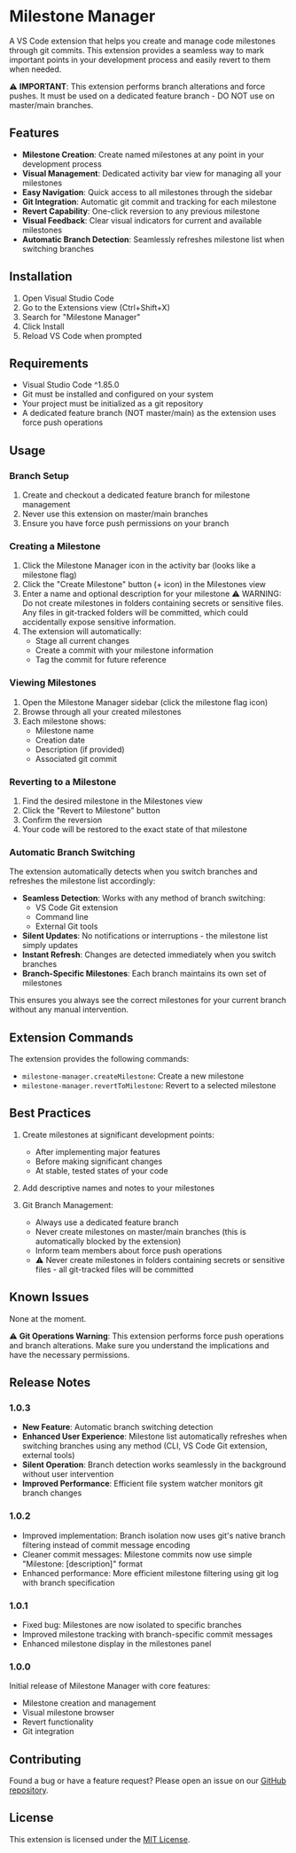 # Milestone Manager

A VS Code extension that helps you create and manage code milestones through git commits. This extension provides a seamless way to mark important points in your development process and easily revert to them when needed.

⚠️ **IMPORTANT**: This extension performs branch alterations and force pushes. It must be used on a dedicated feature branch - DO NOT use on master/main branches.

## Features

- **Milestone Creation**: Create named milestones at any point in your development process
- **Visual Management**: Dedicated activity bar view for managing all your milestones
- **Easy Navigation**: Quick access to all milestones through the sidebar
- **Git Integration**: Automatic git commit and tracking for each milestone
- **Revert Capability**: One-click reversion to any previous milestone
- **Visual Feedback**: Clear visual indicators for current and available milestones
- **Automatic Branch Detection**: Seamlessly refreshes milestone list when switching branches

## Installation

1. Open Visual Studio Code
2. Go to the Extensions view (Ctrl+Shift+X)
3. Search for "Milestone Manager"
4. Click Install
5. Reload VS Code when prompted

## Requirements

- Visual Studio Code ^1.85.0
- Git must be installed and configured on your system
- Your project must be initialized as a git repository
- A dedicated feature branch (NOT master/main) as the extension uses force push operations

## Usage

### Branch Setup
1. Create and checkout a dedicated feature branch for milestone management
2. Never use this extension on master/main branches
3. Ensure you have force push permissions on your branch

### Creating a Milestone
1. Click the Milestone Manager icon in the activity bar (looks like a milestone flag)
2. Click the "Create Milestone" button (+ icon) in the Milestones view
3. Enter a name and optional description for your milestone
   ⚠️ WARNING: Do not create milestones in folders containing secrets or sensitive files. Any files in git-tracked folders will be committed, which could accidentally expose sensitive information.
4. The extension will automatically:
   - Stage all current changes
   - Create a commit with your milestone information
   - Tag the commit for future reference

### Viewing Milestones
1. Open the Milestone Manager sidebar (click the milestone flag icon)
2. Browse through all your created milestones
3. Each milestone shows:
   - Milestone name
   - Creation date
   - Description (if provided)
   - Associated git commit

### Reverting to a Milestone
1. Find the desired milestone in the Milestones view
2. Click the "Revert to Milestone" button
3. Confirm the reversion
4. Your code will be restored to the exact state of that milestone

### Automatic Branch Switching
The extension automatically detects when you switch branches and refreshes the milestone list accordingly:

- **Seamless Detection**: Works with any method of branch switching:
  - VS Code Git extension
  - Command line
  - External Git tools
- **Silent Updates**: No notifications or interruptions - the milestone list simply updates
- **Instant Refresh**: Changes are detected immediately when you switch branches
- **Branch-Specific Milestones**: Each branch maintains its own set of milestones

This ensures you always see the correct milestones for your current branch without any manual intervention.

## Extension Commands

The extension provides the following commands:

- `milestone-manager.createMilestone`: Create a new milestone
- `milestone-manager.revertToMilestone`: Revert to a selected milestone

## Best Practices

1. Create milestones at significant development points:
   - After implementing major features
   - Before making significant changes
   - At stable, tested states of your code

2. Add descriptive names and notes to your milestones

3. Git Branch Management:
   - Always use a dedicated feature branch
   - Never create milestones on master/main branches (this is automatically blocked by the extension)
   - Inform team members about force push operations
   - ⚠️ Never create milestones in folders containing secrets or sensitive files - all git-tracked files will be committed

## Known Issues

None at the moment.

⚠️ **Git Operations Warning**: This extension performs force push operations and branch alterations. Make sure you understand the implications and have the necessary permissions.

## Release Notes

### 1.0.3

- **New Feature**: Automatic branch switching detection
- **Enhanced User Experience**: Milestone list automatically refreshes when switching branches using any method (CLI, VS Code Git extension, external tools)
- **Silent Operation**: Branch detection works seamlessly in the background without user intervention
- **Improved Performance**: Efficient file system watcher monitors git branch changes

### 1.0.2

- Improved implementation: Branch isolation now uses git's native branch filtering instead of commit message encoding
- Cleaner commit messages: Milestone commits now use simple "Milestone: [description]" format
- Enhanced performance: More efficient milestone filtering using git log with branch specification

### 1.0.1

- Fixed bug: Milestones are now isolated to specific branches
- Improved milestone tracking with branch-specific commit messages
- Enhanced milestone display in the milestones panel

### 1.0.0

Initial release of Milestone Manager with core features:
- Milestone creation and management
- Visual milestone browser
- Revert functionality
- Git integration

## Contributing

Found a bug or have a feature request? Please open an issue on our [GitHub repository](https://github.com/microsoft/vscode-extension-samples.git).

## License

This extension is licensed under the [MIT License](LICENSE). 